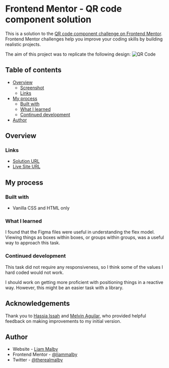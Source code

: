 # Frontend Mentor - QR code component solution

This is a solution to the [QR code component challenge on Frontend Mentor][1]. Frontend Mentor challenges help you improve your coding skills by building realistic projects.

The aim of this project was to replicate the following design:
![QR Code](https://res.cloudinary.com/dz209s6jk/image/upload/v1642681473/Challenges/lzfaukzhigbavv5sc26b.jpg)

## Table of contents

- [Overview][2]
  - [Screenshot][3]
  - [Links][4]
- [My process][5]
  - [Built with][6]
  - [What I learned][7]
  - [Continued development][8]
- [Author][10]

## Overview

### Links

- [Solution URL][13]
- [Live Site URL][14]

## My process

### Built with

- Vanilla CSS and HTML only

### What I learned

I found that the Figma files were useful in understanding the flex model. Viewing things as boxes within boxes, or groups within groups, was a useful way to approach this task.

### Continued development

This task did not require any responsiveness, so I think some of the values I hard coded would not work.

I should work on getting more proficient with positioning things in a reactive way. However, this might be an easier task with a library.

## Acknowledgements

Thank you to [Hassia Issah][24] and [Melvin Aguilar][25], who provided helpful feedback on making improvements to my initial version.

## Author

- Website - [Liam Malby][21]
- Frontend Mentor - [@liammalby][22]
- Twitter - [@therealmalby][23]

[1]: https://www.frontendmentor.io/challenges/qr-code-component-iux_sIO_H
[2]: #overview
[3]: #screenshot
[4]: #links
[5]: #my-process
[6]: #built-with
[7]: #what-i-learned
[8]: #continued-development
[10]: #author
[11]: #acknowledgments
[12]: https://getfireshot.com/
[13]: https://github.com/liammalby/qr-code-image
[14]: https://liammalby.github.io/qr-code-image/
[15]: https://reactjs.org/
[16]: https://nextjs.org/
[17]: https://styled-components.com/
[21]: https://github.com/liammalby
[22]: https://www.frontendmentor.io/profile/liammalby
[23]: https://www.twitter.com/therealmalby
[24]: https://www.frontendmentor.io/profile/Hassiai
[25]: https://www.frontendmentor.io/profile/MelvinAguilar
